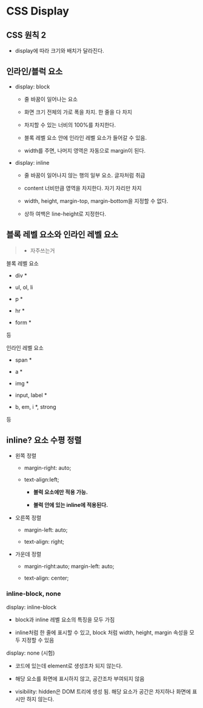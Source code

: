 # CSS Display

## CSS 원칙 2

- display에 따라 크기와 배치가 달라진다.

## 인라인/블럭 요소

- display: block

    - 줄 바꿈이 일어나는 요소

    - 화면 크기 전체의 가로 폭을 차지. 한 줄을 다 차지

    - 차지할 수 있는 너비의 100%를 차지한다.

    - 블록 레벨 요소 안에 인라인 레벨 요소가 들어갈 수 있음.

    - width를 주면, 나머지 영역은 자동으로 margin이 된다.

- display: inline

    - 줄 바꿈이 일어나지 않는 행의 일부 요소. 글자처럼 취급

    - content 너비만큼 영역을 차지한다. 자기 자리만 차지

    - width, height, margin-top, margin-bottom을 지정할 수 없다.

    - 상하 여백은 line-height로 지정한다. 

## 블록 레벨 요소와 인라인 레벨 요소

> * 자주쓰는거

블록 레벨 요소

- div *

- ul, ol, li

- p *

- hr *

- form *

등

인라인 레벨 요소

- span *

- a *

- img *

- input, label *

- b, em, i *, strong

등

## inline? 요소 수평 정렬

- 왼쪽 정렬

    - margin-right: auto; 
    
    - text-align:left; 
    
        - **블럭 요소에만 적용 가능.**

        - **블럭 안에 있는 inline에 적용된다.**

- 오른쪽 정렬

    - margin-left: auto;

    - text-align: right;

- 가운데 정렬

    - margin-right:auto; margin-left: auto; 

    - text-align: center;

### inline-block, none

display: inline-block

- block과 inline 레벨 요소의 특징을 모두 가짐

- inline처럼 한 줄에 표시할 수 있고, block 처럼 width, height, margin 속성을 모두 지정할 수 있음

display: none (시험)

- 코드에 있는데 element로 생성조차 되지 않는다. 

- 해당 요소를 화면에 표시하지 않고, 공간조차 부여되지 않음

- visibility: hidden은 DOM 트리에 생성 됨. 해당 요소가 공간은 차지하나 화면에 표시만 하지 않는다.


